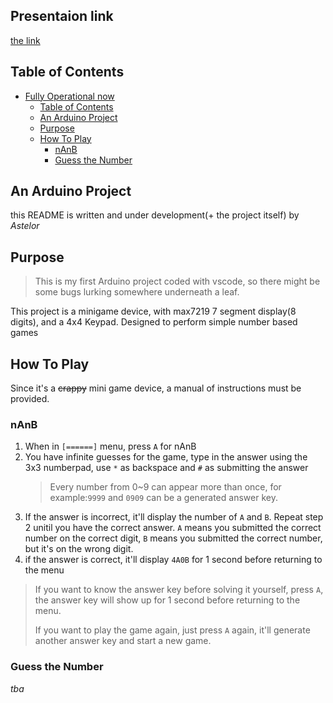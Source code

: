 ## Presentaion link
[the link](https://docs.google.com/presentation/d/1-4z-uZxk29q2ZRX8z4202PpglXfXAVBD0lb-Cz00d_g/edit#slide=id.g1bbcd57f129_0_0)

## Table of Contents
- [Fully Operational now](#fully-operational-now)
  - [Table of Contents](#table-of-contents)
  - [An Arduino Project](#an-arduino-project)
  - [Purpose](#purpose)
  - [How To Play](#how-to-play)
    - [nAnB](#nanb)
    - [Guess the Number](#guess-the-number)

## An Arduino Project
this README is written and under development(+ the project itself) by *Astelor*

## Purpose
>This is my first Arduino project coded with vscode, so there might be some bugs lurking somewhere underneath a leaf.

This project is a minigame device, with max7219 7 segment display(8 digits), and a 4x4 Keypad. Designed to perform simple number based games

## How To Play
Since it's a ~~crappy~~ mini game device, a manual of instructions must be provided.
### nAnB
1. When in `[======]` menu, press `A` for nAnB
2. You have infinite guesses for the game, type in the answer using the 3x3 numberpad, use `*` as backspace and `#` as submitting the answer
   > Every number from 0~9 can appear more than once, for example:`9999` and `0909` can be a generated answer key.
4. If the answer is incorrect, it'll display the number of `A` and `B`. Repeat step 2 unitil you have the correct answer. `A` means you submitted the correct number on the correct digit, `B` means you submitted the correct number, but it's on the wrong digit.
3. if the answer is correct, it'll display `4A0B` for 1 second before returning to the menu

> If you want to know the answer key before solving it yourself, press `A`, the answer key will show up for 1 second before returning to the menu.
>
> If you want to play the game again, just press `A` again, it'll generate another answer key and start a new game. 
### Guess the Number
*tba*

